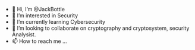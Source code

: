 - 👋 Hi, I’m @JackBottle
- 👀 I’m interested in Security
- 🌱 I’m currently learning Cybersecurity
- 💞️ I’m looking to collaborate on cryptography and cryptosystem, security Analysist.
- 📫 How to reach me ...

<!---
JackBottle/JackBottle is a ✨ special ✨ repository because its `README.md` (this file) appears on your GitHub profile.
You can click the Preview link to take a look at your changes.
--->
